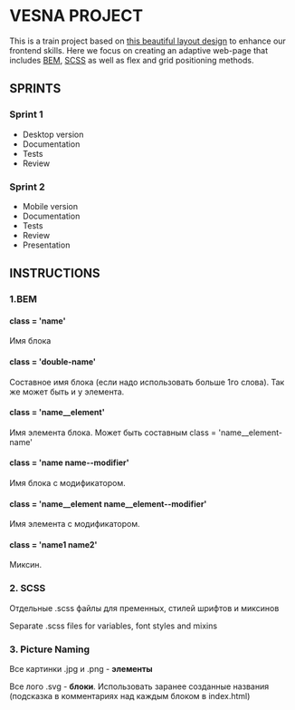 # VESNA PROJECT

This is a train project based on <a href='https://www.figma.com/file/5qLjm23YfuTE9ieWlP701p/%D1%81%D0%B0%D0%B9%D1%82-VESNA-(Copy)?node-id=0%3A1'>this beautiful layout design</a> to enhance our frontend skills. Here we focus on creating an adaptive web-page that includes <a href='https://getbem.com/'>BEM</a>, <a href='https://sass-lang.com/'>SCSS</a> as well as flex and grid positioning methods.

## SPRINTS

### Sprint 1

<ul>
  <li>Desktop version</li>
  <li>Documentation</li>
  <li>Tests</li>
  <li>Review</li>
</ul>

### Sprint 2

<ul>
  <li>Mobile version</li>
  <li>Documentation</li>
  <li>Tests</li>
  <li>Review</li>
  <li>Presentation</li>
</ul>

## INSTRUCTIONS

### 1.BEM

#### class = 'name'
<p></p>
<p>Имя блока</p>

#### class = 'double-name'
<p>Составное имя блока (если надо использовать больше 1го слова). Так же может быть и у элемента.</p>
<p></p>

#### class = 'name__element'
<p>Имя элемента блока. Может быть составным class = 'name__element-name'</p>
<p></p>

#### class = 'name name--modifier'
<p>Имя блока с модификатором.</p>
<p></p>

#### class = 'name__element name__element--modifier'
<p>Имя элемента с модификатором.</p>
<p></p>

#### class = 'name1 name2'
<p>Миксин.</p>
<p></p>

### 2. SCSS
<p>Отдельные .scss файлы для пременных, стилей шрифтов и миксинов</p>
<p>Separate .scss files for variables, font styles and mixins</p>

### 3. Picture Naming
<p>Все картинки .jpg и .png - <b>элементы</b></p>
<p>Все лого .svg - <b>блоки</b>. Использовать заранее созданные названия (подсказка в комментариях над каждым блоком в index.html)</p>
